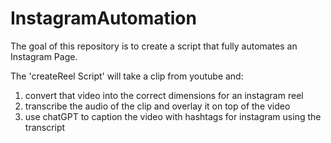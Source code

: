 # InstagramAutomation
The goal of this repository is to create a script that fully automates an Instagram Page.

The 'createReel Script' will take a clip from youtube and:
  1. convert that video into the correct dimensions for an instagram reel
  2. transcribe the audio of the clip and overlay it on top of the video
  3. use chatGPT to caption the video with hashtags for instagram using the transcript
